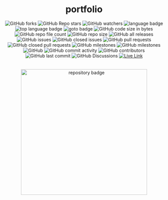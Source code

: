 <h1 align="center">portfolio</h1>

<!-- repository summary badges start -->
<div align="center">
    <img alt="GitHub forks" src="https://img.shields.io/github/forks/STRINGLABITSOLUTIONS/portfolio?style=social">
    <img alt="GitHub Repo stars" src="https://img.shields.io/github/stars/STRINGLABITSOLUTIONS/portfolio?style=social">
    <img alt="GitHub watchers" src="https://img.shields.io/github/watchers/STRINGLABITSOLUTIONS/portfolio?style=social">
    <img alt="language badge" src="https://img.shields.io/github/languages/count/STRINGLABITSOLUTIONS/portfolio"/>
    <img alt="top language badge" src="https://img.shields.io/github/languages/top/STRINGLABITSOLUTIONS/portfolio">
    <img alt="goto badge" src="https://img.shields.io/github/search/STRINGLABITSOLUTIONS/portfolio/goto">
    <img alt="GitHub code size in bytes" src="https://img.shields.io/github/languages/code-size/STRINGLABITSOLUTIONS/portfolio">
    <img alt="GitHub repo file count" src="https://img.shields.io/github/directory-file-count/STRINGLABITSOLUTIONS/portfolio">
    <img alt="GitHub repo size" src="https://img.shields.io/github/repo-size/STRINGLABITSOLUTIONS/portfolio">
    <img alt="GitHub all releases" src="https://img.shields.io/github/downloads/STRINGLABITSOLUTIONS/portfolio/total">
    <img alt="GitHub issues" src="https://img.shields.io/github/issues-raw/STRINGLABITSOLUTIONS/portfolio">
    <img alt="GitHub closed issues" src="https://img.shields.io/github/issues-closed-raw/STRINGLABITSOLUTIONS/portfolio">
    <img alt="GitHub pull requests" src="https://img.shields.io/github/issues-pr-raw/STRINGLABITSOLUTIONS/portfolio">
    <img alt="GitHub closed pull requests" src="https://img.shields.io/github/issues-pr-closed-raw/STRINGLABITSOLUTIONS/portfolio">
    <img alt="GitHub milestones" src="https://img.shields.io/github/milestones/open/STRINGLABITSOLUTIONS/portfolio">
    <img alt="GitHub milestones" src="https://img.shields.io/github/milestones/closed/STRINGLABITSOLUTIONS/portfolio">
    <img alt="GitHub" src="https://img.shields.io/github/license/STRINGLABITSOLUTIONS/portfolio">
    <img alt="GitHub commit activity" src="https://img.shields.io/github/commit-activity/w/STRINGLABITSOLUTIONS/portfolio">
    <img alt="GitHub contributors" src="https://img.shields.io/github/contributors/STRINGLABITSOLUTIONS/portfolio">
    <img alt="GitHub last commit" src="https://img.shields.io/github/last-commit/STRINGLABITSOLUTIONS/portfolio">
    <img alt="GitHub Discussions" src="https://img.shields.io/github/discussions/STRINGLABITSOLUTIONS/portfolio">
    <a href="https://stringlabsolutions.vercel.app/">
        <img alt="Live Link" src="https://img.shields.io/website?down_color=lightgrey&down_message=offline&up_color=blue&up_message=online&url=https%3A%2F%2Fstringlabsolutions.vercel.app"/>
    </a>
</div>
<!-- repository summary badges end -->

<br>
<br>

<div align="center">
    <a href="https://github.com/STRINGLABITSOLUTIONS/portfolio">
        <img width="396" src="https://github-readme-stats-mu-jet.vercel.app/api/pin/?username=STRINGLABITSOLUTIONS&repo=portfolio&theme=react&bg_color=0D1117&border_color=61dafb&hide_border=false" alt="repository badge" />
    </a>
</div>

<br>
<br>